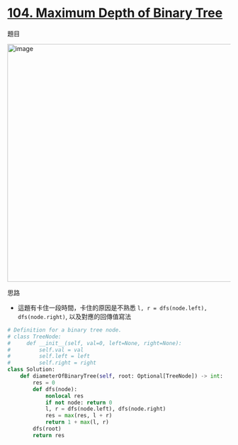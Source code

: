 # [104. Maximum Depth of Binary Tree](https://leetcode.com/problems/maximum-depth-of-binary-tree/description/)
題目

<img width="537" alt="image" src="https://github.com/user-attachments/assets/91599f56-c05b-43eb-91cd-b480a67f1308">

思路
- 這題有卡住一段時間，卡住的原因是不熟悉 `l, r = dfs(node.left), dfs(node.right)`, 以及對應的回傳值寫法
```python
# Definition for a binary tree node.
# class TreeNode:
#     def __init__(self, val=0, left=None, right=None):
#         self.val = val
#         self.left = left
#         self.right = right
class Solution:
    def diameterOfBinaryTree(self, root: Optional[TreeNode]) -> int:
        res = 0
        def dfs(node):
            nonlocal res
            if not node: return 0
            l, r = dfs(node.left), dfs(node.right)
            res = max(res, l + r)
            return 1 + max(l, r)
        dfs(root)
        return res
```